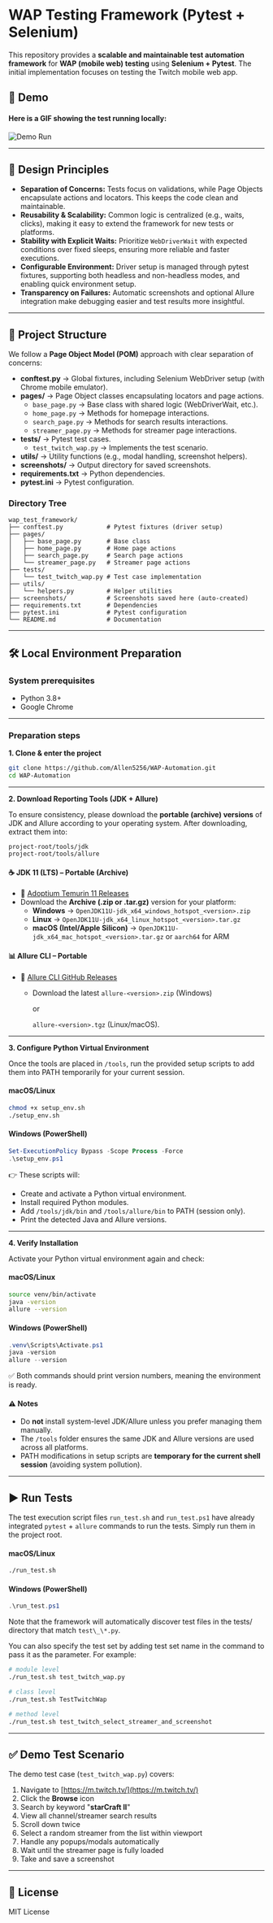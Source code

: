 # WAP Testing Framework (Pytest + Selenium)

This repository provides a **scalable and maintainable test automation framework** for **WAP (mobile web) testing** using **Selenium + Pytest**. The initial implementation focuses on testing the Twitch mobile web app.

## 🎥 Demo

#### Here is a GIF showing the test running locally:

![Demo Run](./docs/demo_run.gif)

---

## 📌 Design Principles

- **Separation of Concerns:** Tests focus on validations, while Page Objects encapsulate actions and locators. This keeps the code clean and maintainable.
- **Reusability & Scalability:** Common logic is centralized (e.g., waits, clicks), making it easy to extend the framework for new tests or platforms.
- **Stability with Explicit Waits:** Prioritize `WebDriverWait` with expected conditions over fixed sleeps, ensuring more reliable and faster executions.
- **Configurable Environment:** Driver setup is managed through pytest fixtures, supporting both headless and non-headless modes, and enabling quick environment setup.
- **Transparency on Failures:** Automatic screenshots and optional Allure integration make debugging easier and test results more insightful.

---

## 📂 Project Structure

We follow a **Page Object Model (POM)** approach with clear separation of concerns:

- **conftest.py** → Global fixtures, including Selenium WebDriver setup (with Chrome mobile emulator).
- **pages/** → Page Object classes encapsulating locators and page actions.
  - `base_page.py` → Base class with shared logic (WebDriverWait, etc.).
  - `home_page.py` → Methods for homepage interactions.
  - `search_page.py` → Methods for search results interactions.
  - `streamer_page.py` → Methods for streamer page interactions.
- **tests/** → Pytest test cases.
  - `test_twitch_wap.py` → Implements the test scenario.
- **utils/** → Utility functions (e.g., modal handling, screenshot helpers).
- **screenshots/** → Output directory for saved screenshots.
- **requirements.txt** → Python dependencies.
- **pytest.ini** → Pytest configuration.

### Directory Tree

```
wap_test_framework/
├── conftest.py            # Pytest fixtures (driver setup)
├── pages/
│   ├── base_page.py       # Base class
│   ├── home_page.py       # Home page actions
│   ├── search_page.py     # Search page actions
│   └── streamer_page.py   # Streamer page actions
├── tests/
│   └── test_twitch_wap.py # Test case implementation
├── utils/
│   └── helpers.py         # Helper utilities
├── screenshots/           # Screenshots saved here (auto-created)
├── requirements.txt       # Dependencies
├── pytest.ini             # Pytest configuration
└── README.md              # Documentation
```

---

## 🛠️ Local Environment Preparation

### **System prerequisites**
- Python 3.8+
- Google Chrome

---

### Preparation steps

**1. Clone & enter the project**
```bash
git clone https://github.com/Allen5256/WAP-Automation.git
cd WAP-Automation
```

---


**2. Download Reporting Tools (JDK + Allure)**

To ensure consistency, please download the **portable (archive) versions** of JDK and Allure according to your operating system.
After downloading, extract them into:

```
project-root/tools/jdk
project-root/tools/allure
```

#### ☕ JDK 11 (LTS) – Portable (Archive)
- 🔗 [Adoptium Temurin 11 Releases](https://adoptium.net/temurin/releases/?version=11)
- Download the **Archive (.zip or .tar.gz)** version for your platform:
  - **Windows** → `OpenJDK11U-jdk_x64_windows_hotspot_<version>.zip`
  - **Linux** → `OpenJDK11U-jdk_x64_linux_hotspot_<version>.tar.gz`
  - **macOS (Intel/Apple Silicon)** → `OpenJDK11U-jdk_x64_mac_hotspot_<version>.tar.gz` or `aarch64` for ARM

#### 📊 Allure CLI – Portable
- 🔗 [Allure CLI GitHub Releases](https://github.com/allure-framework/allure2/releases)
  - Download the latest `allure-<version>.zip` (Windows)

    or

    `allure-<version>.tgz` (Linux/macOS).

---

**3. Configure Python Virtual Environment**

Once the tools are placed in `/tools`, run the provided setup scripts to add them into PATH temporarily for your current session.

#### macOS/Linux
```bash
chmod +x setup_env.sh
./setup_env.sh
```

#### Windows (PowerShell)
```powershell
Set-ExecutionPolicy Bypass -Scope Process -Force
.\setup_env.ps1
```

👉 These scripts will:
- Create and activate a Python virtual environment.
- Install required Python modules.
- Add `/tools/jdk/bin` and `/tools/allure/bin` to PATH (session only).
- Print the detected Java and Allure versions.

---

**4. Verify Installation**

Activate your Python virtual environment again and check:

#### macOS/Linux
```bash
source venv/bin/activate
java -version
allure --version
```

#### Windows (PowerShell)
```powershell
.venv\Scripts\Activate.ps1
java -version
allure --version
```

✅ Both commands should print version numbers, meaning the environment is ready.

#### ⚠️ Notes
- Do **not** install system-level JDK/Allure unless you prefer managing them manually.
- The `/tools` folder ensures the same JDK and Allure versions are used across all platforms.
- PATH modifications in setup scripts are **temporary for the current shell session** (avoiding system pollution).

---

## ▶️ Run Tests

The test execution script files `run_test.sh` and `run_test.ps1` have already integrated `pytest` + `allure` commands to run the tests. Simply run them in the project root.

#### macOS/Linux
```bash
./run_test.sh
```

#### Windows (PowerShell)
```powershell
.\run_test.ps1
```

Note that the framework will automatically discover test files in the tests/ directory that match `test\_\*.py`.

You can also specify the test set by adding test set name in the command to pass it as the parameter. For example:

```bash
# module level
./run_test.sh test_twitch_wap.py

# class level
./run_test.sh TestTwitchWap

# method level
./run_test.sh test_twitch_select_streamer_and_screenshot
```

---

## ✅ Demo Test Scenario

The demo test case (`test_twitch_wap.py`) covers:

1. Navigate to [https://m.twitch.tv/](https://m.twitch.tv/)
2. Click the **Browse** icon
3. Search by keyword "**starCraft II**"
4. View all channel/streamer search results
5. Scroll down twice
6. Select a random streamer from the list within viewport
7. Handle any popups/modals automatically
8. Wait until the streamer page is fully loaded
9. Take and save a screenshot

---

## 📄 License

MIT License
